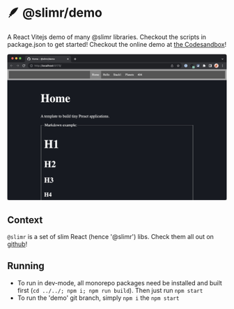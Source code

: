 # 🪶 @slimr/demo

A React Vitejs demo of many @slimr libraries. Checkout the scripts in package.json to get started! Checkout the online demo at [the Codesandbox](https://codesandbox.io/p/github/bdombro/slimr/demo?workspaceId=67d2cd74-9d2f-48bb-a660-e4bc5997c1c0)!

![demo](preview.jpg)

## Context

`@slimr` is a set of slim React (hence '@slimr') libs. Check them all out on [github](https://github.com/bdombro/slimr)!

## Running

- To run in dev-mode, all monorepo packages need be installed and built first (`cd ../../; npm i; npm run build`). Then just run `npm start`
- To run the 'demo' git branch, simply `npm i` the `npm start`
